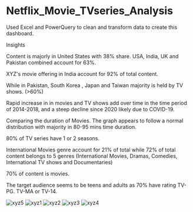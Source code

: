 # Netflix_Movie_TVseries_Analysis 

Used Excel and PowerQuery to clean and transform data to create this dashboard.

Insights

Content is majorly in United States with 38% share. USA, India, UK and Pakistan combined account for 63%.

XYZ's movie offering in India account for 92% of total content.

While in Pakistan, South Korea , Japan and Taiwan majority is held by TV shows. (>60%)

Rapid increase in in movies and TV shows add over time in the time period of 2014-2018, and a steep decline since 2020 likely due to COVID-19.

Comparing the duration of Movies. The graph appears to follow a normal distribution with majority in 80-95 mins time duration.

80% of TV series have 1 or 2 seasons.

International Movies genre account for 21% of total while 72% of total content belongs to 5 genres (International Movies, Dramas, Comedies, International TV shows and Documentaries)

70% of content is movies.

The target audience seems to be teens and adults as 70% have rating TV-PG. TV-MA or TV-14.


![xyz5](https://user-images.githubusercontent.com/78895659/225083541-d2e2e831-81c6-4b92-ad1e-7408f5c1b979.PNG)
![xyz1](https://user-images.githubusercontent.com/78895659/225083550-d9cc17ab-97c2-4ad6-9e66-fd4aa29fbf8d.PNG)
![xyz2](https://user-images.githubusercontent.com/78895659/225083556-a4d9847c-62d2-4312-a165-80806e1812bf.PNG)
![xyz3](https://user-images.githubusercontent.com/78895659/225083563-213e84bc-2723-40da-83ce-3fc762d1b72b.PNG)
![xyz4](https://user-images.githubusercontent.com/78895659/225083567-0c644d5a-a247-4fdf-a991-c4b3ddffb614.PNG)
